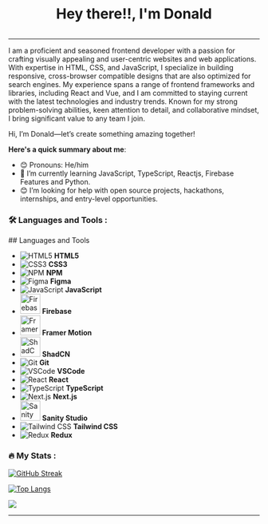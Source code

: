 <div id="header" align="center">
  <h1>
  Hey there!!, I'm Donald

</h1>
  
  
 

<img src="https://komarev.com/ghpvc/?username=Donald2023-source&style=flat-square&color=blue" alt=""/>


</div>

---
I am a proficient and seasoned frontend developer with a passion for crafting visually appealing and user-centric websites and web applications. With expertise in HTML, CSS, and JavaScript, I specialize in building responsive, cross-browser compatible designs that are also optimized for search engines. My experience spans a range of frontend frameworks and libraries, including React and Vue, and I am committed to staying current with the latest technologies and industry trends. Known for my strong problem-solving abilities, keen attention to detail, and collaborative mindset, I bring significant value to any team I join.  

Hi, I’m Donald—let’s create something amazing together!

**Here's a quick summary about me**:

- 😊 Pronouns: He/him
- 🌱 I’m currently learning JavaScript, TypeScript, Reactjs, Firebase Features and Python.
- 😊 I’m looking for help with open source projects, hackathons, internships, and entry-level opportunities.


### :hammer_and_wrench: Languages and Tools :

<div>
 ## Languages and Tools

- ![HTML5](https://img.icons8.com/color/48/html-5.png) **HTML5**  
- ![CSS3](https://img.icons8.com/color/48/css3.png) **CSS3**  
- ![NPM](https://img.icons8.com/color/48/npm.png) **NPM**  
- ![Figma](https://img.icons8.com/color/48/figma.png) **Figma**  
- ![JavaScript](https://img.icons8.com/color/48/javascript.png) **JavaScript**  
- <img src="https://img.icons8.com/color/48/firebase.png" alt="Firebase" width="40"/> **Firebase**  
- <img src="https://www.svgrepo.com/show/354259/framer.svg" alt="Framer Motion" width="40"/> **Framer Motion**  
- <img src="https://shadcn.dev/logo.svg" alt="ShadCN" width="40"/> **ShadCN**  
- ![Git](https://img.icons8.com/color/48/git.png) **Git**  
- ![VSCode](https://img.icons8.com/color/48/visual-studio-code-2019.png) **VSCode**  
- ![React](https://img.icons8.com/plasticine/100/react.png) **React**  
- ![TypeScript](https://img.icons8.com/color/48/typescript.png) **TypeScript**  
- ![Next.js](https://img.icons8.com/color/48/nextjs.png) **Next.js**  
- <img src="https://www.sanity.io/static/images/logo.svg" alt="Sanity Studio" width="40"/> **Sanity Studio**  
- <img src="https://img.icons8.com/color/48/tailwind-css.png" alt="Tailwind CSS"/> **Tailwind CSS**  
- ![Redux](https://img.icons8.com/color/48/redux.png) **Redux**  

</div>

### :fire: My Stats :

[![GitHub Streak](http://github-readme-streak-stats.herokuapp.com?user=Donald2023-source&theme=tokyonight)](https://git.io/streak-stats)

[![Top Langs](https://github-readme-stats.vercel.app/api/top-langs/?username=Donald2023-source&layout=compact&theme=tokyonight)](https://github.com/anuraghazra/github-readme-stats)

<picture >
<source 
  srcset="https://github-readme-stats.vercel.app/api?username=Donald2023-source&show_icons=true&theme=tokyonight"
  media="(prefers-color-scheme: dark)"
/>
<source
  srcset="https://github-readme-stats.vercel.app/api?username=Donald2023-source&show_icons=true"
  media="(prefers-color-scheme: light), (prefers-color-scheme: no-preference)"
/>
<img src="https://github-readme-stats.vercel.app/api?username=Donald2023-source&show_icons=true&text_color=00fe99" />
</picture>

---
